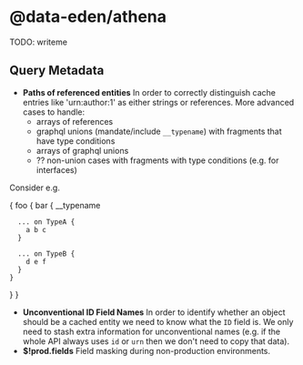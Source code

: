 # @data-eden/athena

TODO: writeme

## Query Metadata

* **Paths of referenced entities** In order to correctly distinguish cache entries like 'urn:author:1' as either strings or references.  More advanced cases to handle:
  - arrays of references
  - graphql unions (mandate/include `__typename`) with fragments that have type conditions
  - arrays of graphql unions
  - ?? non-union cases with fragments with type conditions (e.g. for interfaces)

Consider e.g.

{
  foo {
    bar {
      __typename

      ... on TypeA {
        a b c
      }

      ... on TypeB {
        d e f
      }
    }
  }
}

* **Unconventional ID Field Names** In order to identify whether an object should be a cached entity we need to know what the `ID` field is. We only need to stash extra information for unconventional names (e.g. if the whole API always uses `id` or `urn` then we don't need to copy that data).
* **$!prod.fields** Field masking during non-production environments.
